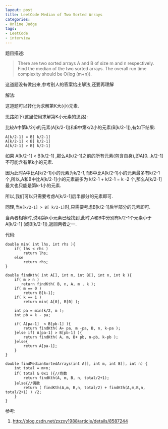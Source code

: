 ```yaml
---
layout: post 
title: LeetCode Median of Two Sorted Arrays 
categories:
- Online Judge
tags:
- LeetCode
- interview
---
```


题目描述:

> There are two sorted arrays A and B of size m and n respectively. Find the median of the two sorted arrays. The overall run time complexity should be O(log (m+n)).

这道题没有做出来,参考别人的答案给出解法,还要再理解

解法:

这道题可以转化为求解第K大(小)元素.

思路如下(这里使用求解第K小元素的思路):

比较A中第k/2小的元素(A[k/2-1])和B中第k/2小的元素(B[k/2-1]),有如下结果:

    A[k/2-1] = B[ k/2-1]
    A[k/2-1] < B[ k/2-1]
    A[k/2-1] > B[ k/2-1]

如果 A[k/2-1] < B[k/2-1] ,那么A[k/2-1]之前的所有元素(包含自身),即A[0...k/2-1]不可能含有第k小的元素.

因为此时A中比A[k/2-1]小的元素为k/2-1,而B中比A[k/2-1]小的元素最多有k/2-1个,所以,A和B中比A[k/2-1]小的元素最多为 k/2-1 + k/2-1 = k -2 个,那么A[k/2-1]最大也只能是第k-1小的元素.

所以,我们可以只需要考虑A[k/2-1]后半部分的元素即可.

同理,当` A[k/2-1] > B[ k/2-1] `时,只需要考虑B[k/2-1]后半部分的元素即可.

当两者相等时,说明第k小元素已经找到,此时,A和B中分别有k/2-1个元素小于A[k/2-1] (或B[k/2-1]),返回两者之一.


代码:

    double min( int lhs, int rhs ){
        if( lhs < rhs )
            return lhs;
        else
            return rhs;
    }
    
    double findKth( int A[], int m, int B[], int n, int k ){
        if( m > n )
           return findKth( B, n, A, m , k );
        if( m == 0 )
            return B[k-1];
        if( k == 1 )
            return min( A[0], B[0] );
            
        int pa = min(k/2, m ); 
        int pb = k - pa;
            
        if( A[pa-1]  < B[pb-1] ){
            return findKth( A+ pa, m -pa, B, n, k-pa );
        }else if( A[pa-1] > B[pb-1] ){
            return findKth( A, m, B+ pb, n-pb, k-pb );
        }else{
            return A[pa-1];
        }      
    }
   
    double findMedianSortedArrays(int A[], int m, int B[], int n) {
        int total = m+n;
        if( total & 0x1 ){//奇数
            return findKth(A, m, B, n, total/2+1);
        }else{//偶数
            return ( findKth(A,m, B,n, total/2) + findKth(A,m,B,n, total/2+1) ) /2;
        }
    }

参考:

1. <http://blog.csdn.net/zxzxy1988/article/details/8587244>
